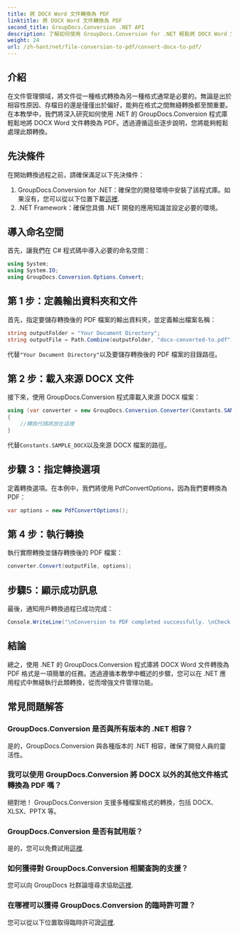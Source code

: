 ```yaml
---
title: 將 DOCX Word 文件轉換為 PDF
linktitle: 將 DOCX Word 文件轉換為 PDF
second_title: GroupDocs.Conversion .NET API
description: 了解如何使用 GroupDocs.Conversion for .NET 輕鬆將 DOCX Word 文件轉換為 PDF。增強您的文件管理能力。
weight: 24
url: /zh-hant/net/file-conversion-to-pdf/convert-docx-to-pdf/
---
```

## 介紹
在文件管理領域，將文件從一種格式轉換為另一種格式通常是必要的。無論是出於相容性原因、存檔目的還是僅僅出於偏好，能夠在格式之間無縫轉換都至關重要。在本教學中，我們將深入研究如何使用 .NET 的 GroupDocs.Conversion 程式庫輕鬆地將 DOCX Word 文件轉換為 PDF。透過遵循這些逐步說明，您將能夠輕鬆處理此類轉換。
## 先決條件
在開始轉換過程之前，請確保滿足以下先決條件：
1.  GroupDocs.Conversion for .NET：確保您的開發環境中安裝了該程式庫。如果沒有，您可以從以下位置下載[這裡](https://releases.groupdocs.com/conversion/net/).
2. .NET Framework：確保您具備 .NET 開發的應用知識並設定必要的環境。

## 導入命名空間
首先，讓我們在 C# 程式碼中導入必要的命名空間：
```csharp
using System;
using System.IO;
using GroupDocs.Conversion.Options.Convert;
```
## 第 1 步：定義輸出資料夾和文件
首先，指定要儲存轉換後的 PDF 檔案的輸出資料夾，並定義輸出檔案名稱：
```csharp
string outputFolder = "Your Document Directory";
string outputFile = Path.Combine(outputFolder, "docx-converted-to.pdf");
```
代替`"Your Document Directory"`以及要儲存轉換後的 PDF 檔案的目錄路徑。
## 第 2 步：載入來源 DOCX 文件
接下來，使用 GroupDocs.Conversion 程式庫載入來源 DOCX 檔案：
```csharp
using (var converter = new GroupDocs.Conversion.Converter(Constants.SAMPLE_DOCX))
{
    //轉換代碼將放在這裡
}
```
代替`Constants.SAMPLE_DOCX`以及來源 DOCX 檔案的路徑。
## 步驟 3：指定轉換選項
定義轉換選項。在本例中，我們將使用 PdfConvertOptions，因為我們要轉換為 PDF：
```csharp
var options = new PdfConvertOptions();
```
## 第 4 步：執行轉換
執行實際轉換並儲存轉換後的 PDF 檔案：
```csharp
converter.Convert(outputFile, options);
```
## 步驟5：顯示成功訊息
最後，通知用戶轉換過程已成功完成：
```csharp
Console.WriteLine("\nConversion to PDF completed successfully. \nCheck output in {0}", outputFolder);
```

## 結論
總之，使用 .NET 的 GroupDocs.Conversion 程式庫將 DOCX Word 文件轉換為 PDF 格式是一項簡單的任務。透過遵循本教學中概述的步驟，您可以在 .NET 應用程式中無縫執行此類轉換，從而增強文件管理功能。
## 常見問題解答
### GroupDocs.Conversion 是否與所有版本的 .NET 相容？
是的，GroupDocs.Conversion 與各種版本的 .NET 相容，確保了開發人員的靈活性。
### 我可以使用 GroupDocs.Conversion 將 DOCX 以外的其他文件格式轉換為 PDF 嗎？
絕對地！ GroupDocs.Conversion 支援多種檔案格式的轉換，包括 DOCX、XLSX、PPTX 等。
### GroupDocs.Conversion 是否有試用版？
是的，您可以免費試用[這裡](https://releases.groupdocs.com/).
### 如何獲得對 GroupDocs.Conversion 相關查詢的支援？
您可以向 GroupDocs 社群論壇尋求協助[這裡](https://forum.groupdocs.com/c/conversion/11).
### 在哪裡可以獲得 GroupDocs.Conversion 的臨時許可證？
您可以從以下位置取得臨時許可證[這裡](https://purchase.groupdocs.com/temporary-license/).